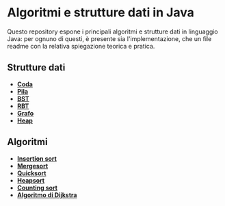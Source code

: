 # Algoritmi e strutture dati in Java

Questo repository espone i principali algoritmi e strutture dati in linguaggio Java: per ognuno di questi, è presente sia l'implementazione, che un file readme con la relativa spiegazione teorica e pratica.

## Strutture dati

* **[Coda](/src/main/java/model/struct/Coda/CODA.md)**
* **[Pila](/src/main/java/model/struct/Pila/PILA.md)**
* **[BST](/src/main/java/model/struct/BST/BST.md)**
* **[RBT](/src/main/java/model/struct/RBT/RBT.md)**
* **[Grafo](/src/main/java/model/struct/Grafo/GRAFO.md)**
* **[Heap](/src/main/java/model/struct/Heap/HEAP.md)**

## Algoritmi

* **[Insertion sort](/src/main/java/model/algorithm/InsertionSort/INSERTIONSORT.md)**
* **[Mergesort](/src/main/java/model/algorithm/Mergesort/MERGESORT.md)**
* **[Quicksort](/src/main/java/model/algorithm/QuickSort/QUICKSORT.md)**
* **[Heapsort](/src/main/java/model/algorithm/Heapsort/HEAPSORT.md)**
* **[Counting sort](/src/main/java/model/algorithm/CountingSort/COUNTINGSORT.md)**
* **[Algoritmo di Dijkstra](/src/main/java/model/algorithm/Dijkstra/DIJKSTRA.md)**
